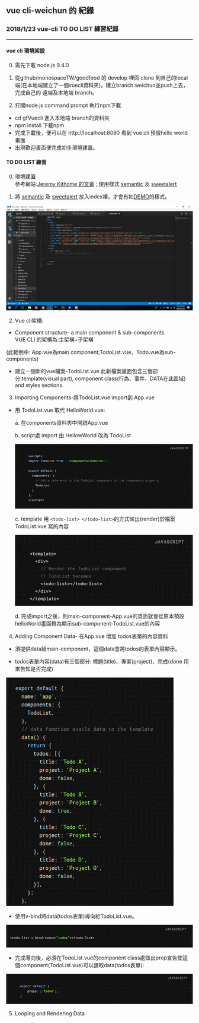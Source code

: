 ## vue cli-weichun 的 紀錄

### 2018/1/23 vue-cli TO DO LIST 練習紀錄 

***

#### vue cli 環境架設

0. 需先下載 node.js 9.4.0

1. 從github/monospaceTW/goodfood 的 develop 裡面 clone 到自己的local端(在本地端建立了一個vuecli資料夾)，建立branch:weichun並push上去，完成自己的 遠端及本地端 branch。

2. 打開node.js command prompt 執行npm下載
- cd gfVuecli 進入本地端 branch的資料夾
- npm install 下載npm
- 完成下載後，便可以在 http://localhost:8080 看到 vue cli 預設hello world 畫面
- 出現歡迎畫面便完成初步環境建置。 

#### TO DO LIST 練習

0. 環境建置  
參考網站:[Jeremy Kithome 的文章](https://scotch.io/tutorials/build-a-to-do-app-with-vue-js-2) ; 
使用樣式 [semantic](https://semantic-ui.com/) 及 [sweetalert](https://sweetalert.js.org/)


1. 將 [semantic](https://semantic-ui.com/) 及 [sweetalert](https://sweetalert.js.org/) 放入index裡，才會有如[DEMO](https://todo-vue.herokuapp.com/)的樣式。


![image](../imgs/style.png)

2. Vue cli架構:

- Component structure- a main component & sub-components. <br>
VUE CLI 的架構為:主架構+子架構


(此範例中: App.vue為main component;TodoList.vue、Todo.vue為sub-components)

- 建立一個新的vue檔案-TodoList.vue 此新檔案裏面包含三個部分:template(visual part), component class(行為、事件、DATA在此區域) and styles sections.


3. Importing Components-將TodoList.vue import到 App.vue

- 用 TodoList.vue 取代 HelloWorld.vue:


  a. 在components資料夾中開啟App.vue


  b. script處 import 由 HellowWorld 改為 TodoList


  ![image](../imgs/import.png)
  


  c. template 用 ```<todo-list> </todo-list>```的方式映出(render)於檔案 TodoList.vue 寫的內容


  ![image](../imgs/importTemplate.png)
  


  d. 完成import之後，則main-component-App.vue的頁面就會從原本預設helloWorld畫面轉為顯示sub-component-TodoList.vue的內容


4. Adding Component Data- 在App.vue 增加 todos表單的內容資料


- 須提供data給main-component，這個data會將todos的表單內容顯示。 


- todos表單內容(data)有三個部分: 標題(title)、專案(project)、完成(done 用來告知是否完成)

![image](../imgs/v-bind.png)


- 使用v-bind將data(todos表單)導向給TodoList.vue。

![image](../imgs/v-bindTodoList.png)

- 完成導向後，必須在TodoList.vue的component class處做出prop宣告使這個component(TodoList.vue)可以讀取data(todos表單):

![image](../imgs/todos-prop.png)


5. Looping and Rendering Data
